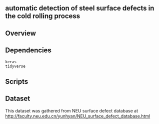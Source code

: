 ## automatic detection of steel surface defects in the cold rolling process

## Overview

## Dependencies 

```{R}
keras
tidyverse
```

## Scripts

## Dataset
This dataset was gathered from NEU surface defect database at
http://faculty.neu.edu.cn/yunhyan/NEU_surface_defect_database.html
